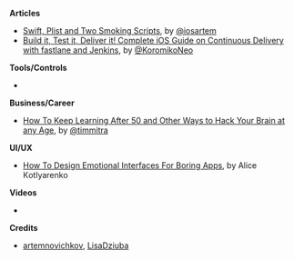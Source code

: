 **Articles**

* [Swift, Plist and Two Smoking Scripts](https://medium.com/rosberryapps/swift-plist-and-two-smoking-scripts-94bb54cbeded), by [@iosartem](https://twitter.com/iosartem)
* [Build it, Test it, Deliver it! Complete iOS Guide on Continuous Delivery with fastlane and Jenkins](https://medium.com/flawless-app-stories/build-it-test-it-deliver-it-complete-ios-guide-on-continuous-delivery-with-fastlane-and-jenkins-cbe44e996ac5), by [@KoromikoNeo](https://twitter.com/KoromikoNeo)

**Tools/Controls**

* 

**Business/Career**

* [How To Keep Learning After 50 and Other Ways to Hack Your Brain at any Age](https://www.raywenderlich.com/189082/how-to-keep-learning-after-50-and-other-ways-to-hack-your-brain-at-any-age), by [@timmitra](https://twitter.com/timmitra)

**UI/UX**

* [How To Design Emotional Interfaces For Boring Apps](https://www.smashingmagazine.com/2018/04/designing-emotional-interfaces-boring-apps/), by Alice Кotlyarenko

**Videos**

* 

**Credits**

* [artemnovichkov](https://github.com/artemnovichkov), [LisaDziuba](https://github.com/lisadziuba)
